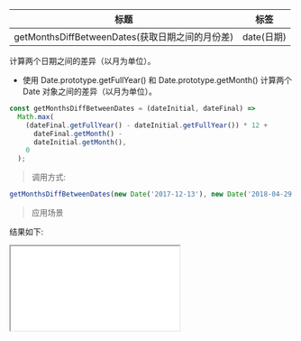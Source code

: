 | 标题                                            | 标签       |
| ----------------------------------------------- | ---------- |
| getMonthsDiffBetweenDates(获取日期之间的月份差) | date(日期) |

计算两个日期之间的差异（以月为单位）。

- 使用 Date.prototype.getFullYear() 和 Date.prototype.getMonth() 计算两个 Date 对象之间的差异（以月为单位）。

```js
const getMonthsDiffBetweenDates = (dateInitial, dateFinal) =>
  Math.max(
    (dateFinal.getFullYear() - dateInitial.getFullYear()) * 12 +
      dateFinal.getMonth() -
      dateInitial.getMonth(),
    0
  );
```

> 调用方式:

```js
getMonthsDiffBetweenDates(new Date('2017-12-13'), new Date('2018-04-29')); // 4
```

> 应用场景

<div class="code-editor" data-url="codes/javascript/html/getMonthsDiffBetweenDates.html" data-language="html"></div>

结果如下:

<iframe src="codes/javascript/html/getMonthsDiffBetweenDates.html"></iframe>
